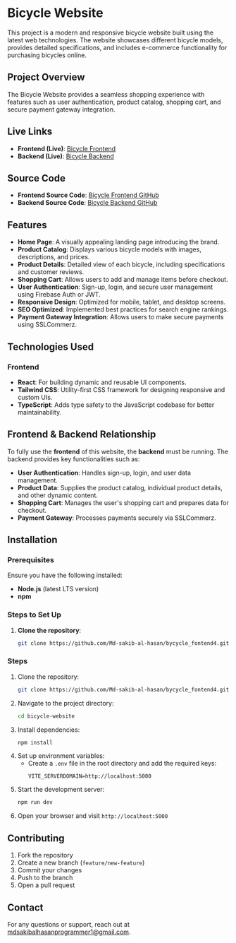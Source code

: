 # Bicycle Website

This project is a modern and responsive bicycle website built using the latest web technologies. The website showcases different bicycle models, provides detailed specifications, and includes e-commerce functionality for purchasing bicycles online.

## Project Overview
The Bicycle Website provides a seamless shopping experience with features such as user authentication, product catalog, shopping cart, and secure payment gateway integration.


## Live Links
- **Frontend (Live)**: [Bicycle Frontend](https://bycycle-fontend4.vercel.app/)
- **Backend (Live)**: [Bicycle Backend](https://bycycle-backend4-assiment.vercel.app/)

## Source Code

- **Frontend Source Code**: [Bicycle Frontend GitHub](https://github.com/Md-sakib-al-hasan/bycycle_fontend4)
- **Backend Source Code**: [Bicycle Backend GitHub](https://github.com/Md-sakib-al-hasan/bycycle-Backend4)

## Features
- **Home Page**: A visually appealing landing page introducing the brand.
- **Product Catalog**: Displays various bicycle models with images, descriptions, and prices.
- **Product Details**: Detailed view of each bicycle, including specifications and customer reviews.
- **Shopping Cart**: Allows users to add and manage items before checkout.
- **User Authentication**: Sign-up, login, and secure user management using Firebase Auth or JWT.
- **Responsive Design**: Optimized for mobile, tablet, and desktop screens.
- **SEO Optimized**: Implemented best practices for search engine rankings.
- **Payment Gateway Integration**: Allows users to make secure payments using SSLCommerz.

## Technologies Used

### Frontend
- **React**: For building dynamic and reusable UI components.
- **Tailwind CSS**: Utility-first CSS framework for designing responsive and custom UIs.
- **TypeScript**: Adds type safety to the JavaScript codebase for better maintainability.



## Frontend & Backend Relationship
To fully use the **frontend** of this website, the **backend** must be running. The backend provides key functionalities such as:

- **User Authentication**: Handles sign-up, login, and user data management.
- **Product Data**: Supplies the product catalog, individual product details, and other dynamic content.
- **Shopping Cart**: Manages the user's shopping cart and prepares data for checkout.
- **Payment Gateway**: Processes payments securely via SSLCommerz.

## Installation

### Prerequisites
Ensure you have the following installed:
- **Node.js** (latest LTS version)
- **npm**

### Steps to Set Up

1. **Clone the repository**:
   ```bash
   git clone https://github.com/Md-sakib-al-hasan/bycycle_fontend4.git

### Steps
1. Clone the repository:
   ```bash
   git clone https://github.com/Md-sakib-al-hasan/bycycle_fontend4.git
   ```
2. Navigate to the project directory:
   ```bash
   cd bicycle-website
   ```
3. Install dependencies:
   ```bash
   npm install
   ```
4. Set up environment variables:
   - Create a `.env` file in the root directory and add the required keys:
     ```
     VITE_SERVERDOMAIN=http://localhost:5000
     ```
5. Start the development server:
   ```bash
   npm run dev
   ```
6. Open your browser and visit `http://localhost:5000`


## Contributing
1. Fork the repository
2. Create a new branch (`feature/new-feature`)
3. Commit your changes
4. Push to the branch
5. Open a pull request


## Contact
For any questions or support, reach out at [mdsakibalhasanprogrammer1@gmail.com](mailto:mdsakibalhasanprogrammer1@gmail.com).


